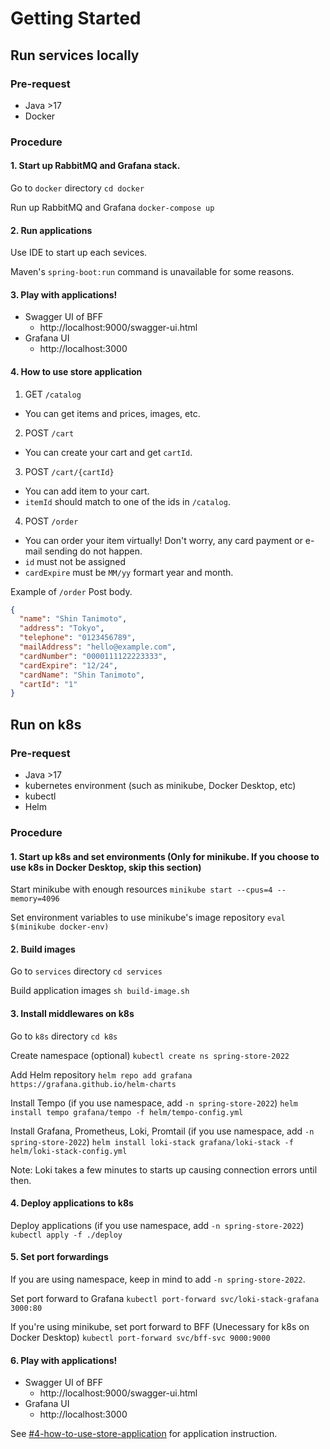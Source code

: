 # Getting Started

## Run services locally

### Pre-request

- Java >17
- Docker

### Procedure

#### 1. Start up RabbitMQ and Grafana stack.

Go to `docker` directory
`cd docker`

Run up RabbitMQ and Grafana
`docker-compose up`

#### 2. Run applications

Use IDE to start up each sevices.

Maven's `spring-boot:run` command is unavailable for some reasons.

#### 3. Play with applications!

- Swagger UI of BFF
  - http://localhost:9000/swagger-ui.html
- Grafana UI
  - http://localhost:3000

#### 4. How to use store application

1. GET `/catalog`
  - You can get items and prices, images, etc.
2. POST `/cart`
  - You can create your cart and get `cartId`.
3. POST `/cart/{cartId}`
  - You can add item to your cart.
  - `itemId` should match to one of the ids in `/catalog`.
4. POST `/order`
  - You can order your item virtually! Don't worry, any card payment or e-mail sending do not happen.
  - `id` must not be assigned
  - `cardExpire` must be `MM/yy` formart year and month.

Example of `/order` Post body.
```json
{
  "name": "Shin Tanimoto",
  "address": "Tokyo",
  "telephone": "0123456789",
  "mailAddress": "hello@example.com",
  "cardNumber": "0000111122223333",
  "cardExpire": "12/24",
  "cardName": "Shin Tanimoto",
  "cartId": "1"
}
```

## Run on k8s

### Pre-request

- Java >17
- kubernetes environment (such as minikube, Docker Desktop, etc)
- kubectl
- Helm

### Procedure

#### 1. Start up k8s and set environments (Only for minikube. If you choose to use k8s in Docker Desktop, skip this section)

Start minikube with enough resources
`minikube start --cpus=4 --memory=4096`

Set environment variables to use minikube's image repository
`eval $(minikube docker-env)`

#### 2. Build images

Go to `services` directory
`cd services`

Build application images
`sh build-image.sh`

#### 3. Install middlewares on k8s

Go to `k8s` directory
`cd k8s`

Create namespace (optional)
`kubectl create ns spring-store-2022`

Add Helm repository
`helm repo add grafana https://grafana.github.io/helm-charts`

Install Tempo (if you use namespace, add `-n spring-store-2022`)
`helm install tempo grafana/tempo -f helm/tempo-config.yml`

Install Grafana, Prometheus, Loki, Promtail (if you use namespace, add `-n spring-store-2022`)
`helm install loki-stack grafana/loki-stack -f helm/loki-stack-config.yml`

Note: Loki takes a few minutes to starts up causing connection errors until then.

#### 4. Deploy applications to k8s

Deploy applications (if you use namespace, add `-n spring-store-2022`)
`kubectl apply -f ./deploy`

#### 5. Set port forwardings

If you are using namespace, keep in mind to add `-n spring-store-2022`.

Set port forward to Grafana
`kubectl port-forward svc/loki-stack-grafana 3000:80`

If you're using minikube, set port forward to BFF (Unecessary for k8s on Docker Desktop)
`kubectl port-forward svc/bff-svc 9000:9000`

#### 6. Play with applications!

- Swagger UI of BFF
  - http://localhost:9000/swagger-ui.html
- Grafana UI
  - http://localhost:3000

See [#4-how-to-use-store-application](#4-how-to-use-store-application) for application instruction.
